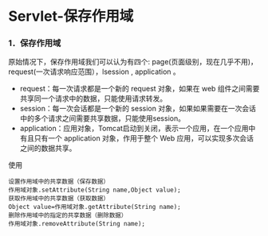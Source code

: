 # Servlet-保存作用域

### 1．保存作用域

原始情况下，保存作用域我们可以认为有四个: page(页面级别，现在几乎不用)，request(一次请求响应范围），lsession , application 。

- request：每一次请求都是一个新的 request 对象，如果在 web 组件之间需要共享同一个请求中的数据，只能使用请求转发。
- session：每一次会话都是一个新的 session 对象，如果如果需要在一次会话中的多个请求之间需要共享数据，只能使用session。
- application：应用对象，Tomcat启动到关闭，表示一个应用，在一个应用中有且只有一个 application 对象，作用于整个 Web 应用，可以实现多次会话之间的数据共享。



使用
```
设置作用域中的共享数据（保存数据）
作用域对象.setAttribute(String name,Object value);
获取作用域中的共享数据（获取数据）
Object value=作用域对象.getAttribute(String name);
删除作用域中的指定的共享数据（删除数据）
作用域对象.removeAttribute(String name);
```





